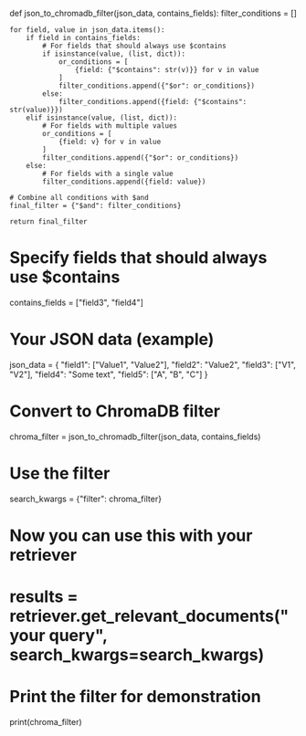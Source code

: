 def json_to_chromadb_filter(json_data, contains_fields):
    filter_conditions = []
    
    for field, value in json_data.items():
        if field in contains_fields:
            # For fields that should always use $contains
            if isinstance(value, (list, dict)):
                or_conditions = [
                    {field: {"$contains": str(v)}} for v in value
                ]
                filter_conditions.append({"$or": or_conditions})
            else:
                filter_conditions.append({field: {"$contains": str(value)}})
        elif isinstance(value, (list, dict)):
            # For fields with multiple values
            or_conditions = [
                {field: v} for v in value
            ]
            filter_conditions.append({"$or": or_conditions})
        else:
            # For fields with a single value
            filter_conditions.append({field: value})
    
    # Combine all conditions with $and
    final_filter = {"$and": filter_conditions}
    
    return final_filter

# Specify fields that should always use $contains
contains_fields = ["field3", "field4"]

# Your JSON data (example)
json_data = {
    "field1": ["Value1", "Value2"],
    "field2": "Value2",
    "field3": ["V1", "V2"],
    "field4": "Some text",
    "field5": ["A", "B", "C"]
}

# Convert to ChromaDB filter
chroma_filter = json_to_chromadb_filter(json_data, contains_fields)

# Use the filter
search_kwargs = {"filter": chroma_filter}

# Now you can use this with your retriever
# results = retriever.get_relevant_documents("your query", search_kwargs=search_kwargs)

# Print the filter for demonstration
print(chroma_filter)